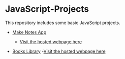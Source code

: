 # JavaScript-Projects
This repository includes some basic JavaScript projects.

- [Make Notes App](Make_Notes_App/)
    - [Visit the hosted webpage here](https://ankit-sr.github.io/JavaScript-Projects/Make_Notes_App/)
    
- [Books Library](Books_Library/)
    -[Visit the hosted webpage here](https://ankit-sr.github.io/JavaScript-Projects/Books_Library/)
    
